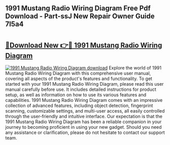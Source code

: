 ## 1991 Mustang Radio Wiring Diagram Free Pdf Download - Part-ssJ New Repair Owner Guide 7I5a4

# <h2><a href="http://dfij6d.blite.top/?on=1991+Mustang+Radio+Wiring+Diagram">🔗Download New 👉🔴 1991 Mustang Radio Wiring Diagram</a></h2>

[![1991 Mustang Radio Wiring Diagram download](https://i.imgur.com/lujVjoI.png)](http://dfij6d.blite.top/?on=1991+Mustang+Radio+Wiring+Diagram)
Explore the world of 1991 Mustang Radio Wiring Diagram with this comprehensive user manual, covering all aspects of the product's features and functionality. To get started with your 1991 Mustang Radio Wiring Diagram, please read this user manual carefully before use. It includes detailed instructions for product setup, as well as information on how to use its various features and capabilities. 1991 Mustang Radio Wiring Diagram comes with an impressive collection of advanced features, including object detection, fingerprint scanning, customizable settings, and multi-user access, all easily controlled through the user-friendly and intuitive interface. Our expectation is that the 1991 Mustang Radio Wiring Diagram has been a reliable companion in your journey to becoming proficient in using your new gadget. Should you need any assistance or clarification, please do not hesitate to contact our support team.
